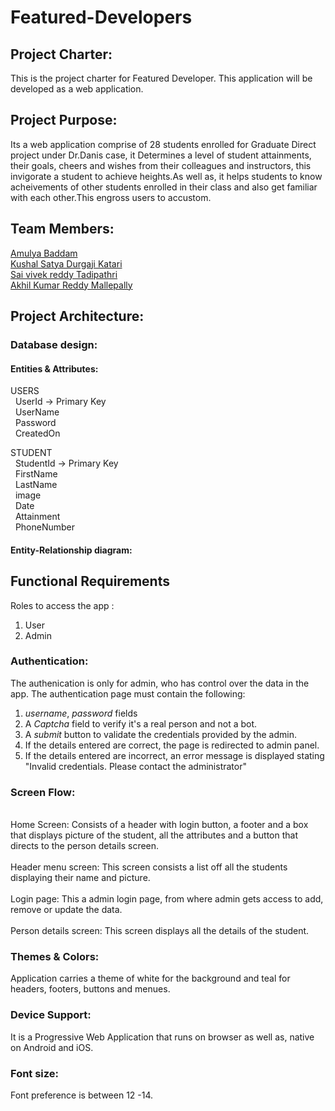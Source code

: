 # Featured-Developers
## Project Charter:
This is the project charter for Featured Developer. This application will be developed as a web application. 
## Project Purpose:
Its a web application comprise of 28 students enrolled for Graduate Direct project under Dr.Danis case, it Determines a level of student attainments, their goals, cheers and wishes from their colleagues and instructors, this invigorate a student to achieve heights.As well as, it helps students to know acheivements of other students enrolled in their class and also get familiar with each other.This engross users to accustom.
## Team Members:
 [Amulya Baddam](https://github.com/amulyareddybaddam)</br>
 [Kushal Satya Durgaji Katari](https://github.com/kushalkatari)</br>
 [Sai vivek reddy Tadipathri](https://github.com/vivektadiparthi)</br>
 [Akhil Kumar Reddy Mallepally](https://github.com/akhilmallepally/)</br>
## Project Architecture:

### Database design:
#### Entities & Attributes:
 USERS</br>
 &nbsp; UserId        ->    Primary Key</br>
 &nbsp; UserName</br>
 &nbsp; Password</br>
 &nbsp; CreatedOn</br>

STUDENT</br>
  &nbsp; StudentId     ->    Primary Key</br>
  &nbsp; FirstName</br>
  &nbsp; LastName</br>
  &nbsp; image</br>
  &nbsp; Date</br>
  &nbsp; Attainment</br>
  &nbsp; PhoneNumber</br>
#### Entity-Relationship diagram:

## Functional Requirements

Roles to access the app : 
1. User
2. Admin

### Authentication:
The authenication is only for admin, who has control over the data in the app. The authentication page must contain the following:

1. *username*, *password* fields
2. A *Captcha* field to verify it's a real person and not a bot.
3. A *submit* button to validate the credentials provided by the admin.
4. If the details entered are correct, the page is redirected to admin panel.
5. If the details entered are incorrect, an error message is displayed stating "Invalid credentials. Please contact the administrator"


### Screen Flow:
<br>Home Screen: Consists of a header with login button, a footer and a box that displays picture of the student, all the attributes and a button that directs to the person details screen.</br>
<br>Header menu screen: This screen consists a list off all the students displaying their name and picture.</br>
<br>Login page: This a admin login page, from where admin gets access to add, remove or update the data.</br>
<br>Person details screen: This screen displays all the details of the student.</br>
### Themes & Colors: 
Application carries a theme of white for the background and teal for headers, footers, buttons and menues.
### Device Support:
It is a Progressive Web Application that runs on browser as well as, native on Android and iOS.
### Font size: 
Font preference  is between 12 -14.


